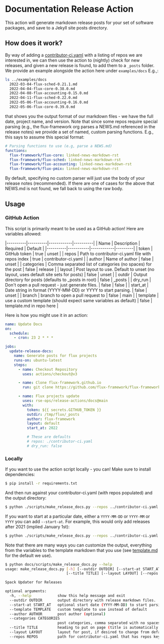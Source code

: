 # Documentation Release Action

This action will generate markdown release posts for your set of software packages,
and save to a Jekyll site posts directory.

## How does it work?

By way of adding a [contributor-ci.yaml](contributor-ci.yaml) with a listing of repos we are interested in,
we can then use the action to (nightly) check for new releases, and given a new release is found,
to add them to a `_posts` folder. We provide an example alongside the action
here under `examples/docs` E.g.,:


```bash
ls ../examples/docs
  2022-03-04-flux-sched-0.21.1.md
  2022-04-04-flux-core-0.38.0.md
  2022-04-08-flux-accounting-0.15.0.md
  2022-04-11-flux-sched-0.22.0.md
  2022-05-06-flux-accounting-0.16.0.md
  2022-05-06-flux-core-0.39.0.md
```

that shows you the output format of our markdown files - we have the full date, project name, and version.
Note that since some repos require special parsing (e.g., the flux-framework org parses a NEWS.md referenced in
the release notes) we provide a set of named, custom parsing functions. E.g., this says to assume
this special format:

```yaml
# Parsing functions to use (e.g, parse a NEWS.md)
functions:
  flux-framework/flux-core: linked-news-markdown-rst
  flux-framework/flux-sched: linked-news-markdown-rst
  flux-framework/flux-accounting: linked-news-markdown-rst
  flux-framework/flux-pmix: linked-news-markdown-rst
```

By default, specifying no custom parser will just use the body of your release
notes (recommended). If there are one of cases for the above that NEWS.md is
not found, we fall back to using the raw body.

## Usage

### GitHub Action

This script is primarily meant to be used as a GitHub action! Here are variables allowed:

|----------|----------|------------|----------|
| Name     | Description | Required | Default |
|----------|-----------|------------|---------|
| token    | GitHub token | true    | unset   |
| repos    | Path to contributor-ci.yaml file with repos index | true | contributor-ci.yaml |
| author   | Name of author | false | unset |
| categories | Comma separated list of categories (no spaces) for the post | false | release |
| layout   | Post layout to use. Default to unset (no layout, uses default site sets for posts) | false | unset |
| outdir   | Output directory for posts (defaults to _posts in root)  | false | _posts |
| dry_run  | Don't open a pull request - just generate files. | false | false |
| start_at | Date string in format (YYYY-MM-DD) or YYYY to start parsing.  | false | unset |
| branch | branch to open a pull request to | false | main |
| template | use a custom template (should expect same variables as default) | false | template.md in repo here |


Here is how you might use it in an action:

```yaml
name: Update Docs
on:
  schedule:
    - cron: 23 2 * * *

jobs:
  update-release-docs:
    name: Generate posts for flux projects
    runs-on: ubuntu-latest
    steps:
      - name: Checkout Repository
        uses: actions/checkout@v3

      - name: Clone flux-framework.github.io
        run: git clone https://github.com/flux-framework/flux-framework.github.io /tmp/flux

      - name: Flux projects update
        uses: rse-ops/release-actions/docs@main
        with:
          token: ${{ secrets.GITHUB_TOKEN }}
          outdir: /tmp/flux/_posts
          author: flux-framework
          layout: default
          start_at: 2022

          # These are defaults
          # repos: ./contributor-ci.yaml
          # dry_run: false

```

### Locally

If you want to use the action script locally - you can! Make sure to install dependencies:

```bash
$ pip install -r requirements.txt
```

And then run against your contributor-ci.yaml (with repos populated) and the output directory:

```bash
$ python ./scripts/make_release_docs.py --repos ../contributor-ci.yaml --outdir ../examples/docs/_posts
```

If you want to start at a particular date, either a `YYYY-MM-DD` or `YYYY-MM` or `YYYY` you can add `--start-at`.
For example, this would only add releases after 2021 (implied January 1st):

```bash
$ python ./scripts/make_release_docs.py --repos ../contributor-ci.yaml --outdir ../examples/docs/_posts --start-at 2022
```

Note that there are many ways you can customize the output, everything from the variables to the
template markdown that you use (see [template.md](template.md) for the default we use).

```bash
$ python docs/scripts/make_release_docs.py --help
usage: make_release_docs.py [-h] [--outdir OUTDIR] [--start-at START_AT] [--author AUTHOR] [--categories CATEGORIES]
                            [--title TITLE] [--layout LAYOUT] [--repos REPOS]

Spack Updater for Releases

optional arguments:
  -h, --help            show this help message and exit
  --outdir OUTDIR       output directory with release markdown files.
  --start-at START_AT   optional start date (YYYY-MM-DD) to start parsing at.
  --template TEMPLATE   custom template to use instead of default
  --author AUTHOR       post author (optional)
  --categories CATEGORIES
                        post categories, comma separated with no spaces.
  --title TITLE         heading to put on page (title is automatically generated)
  --layout LAYOUT       layout for post, if desired to change from default.
  --repos REPOS         path for contributor-ci.yaml that has repos key
```
